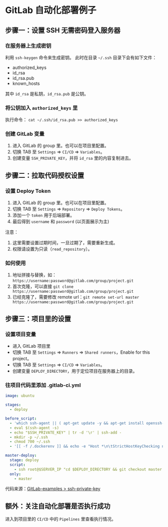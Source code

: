 # GitLab 自动化部署例子

## 步骤一：设置 SSH 无需密码登入服务器

### 在服务器上生成密钥

利用 `ssh-keygen` 命令来生成密钥。
此时在目录 `~/.ssh` 目录下会有如下文件：
- authorized_keys
- id_rsa
- id_rsa.pub
- known_hosts

其中 `id_rsa` 是私钥，`id_rsa.pub` 是公钥。

### 将公钥加入 `authorized_keys` 里

执行命令： `cat ~/.ssh/id_rsa.pub >> authorized_keys`

### 创建 GitLab 变量

1. 进入 GitLab 的 group 里。也可以在项目里配置。
2. 切换 TAB 至 `Settings` => `CI/CD` => `Variables`。
3. 创建变量 `SSH_PRIVATE_KEY`，并将 `id_rsa` 里的内容复制进去。

## 步骤二：拉取代码授权设置

### 设置 Deploy Token

1. 进入 GitLab 的 group 里。也可以在项目里配置。
2. 切换 TAB 至 `Settings` => `Repository` => `Deploy Tokens`。
3. 添加一个 `token` 用于后端部署。
4. 最后得到 `username` 和 `password` (以页面展示为主)

注意：

1. 这里需要设置过期时间，一旦过期了，需要重新生成。
2. 权限请设置为只读（`read_repository`）。

### 如何使用

1. 地址拼接与替换，如：`https://username:password@gitlab.com/group/project.git`
2. 首次克隆，可以直接 `git clone https://username:password@gitlab.com/group/project.git`
3. 已经克隆了，需要修改 remote url：`git remote set-url master https://username:password@gitlab.com/group/project.git`

## 步骤三：项目里的设置

### 设置项目变量

* 进入 GitLab 项目里
* 切换 TAB 至 `Settings` => `Runners` => `Shared runners`，Enable for this project。
* 切换 TAB 至 `Settings` => `CI/CD` => `Variables`。
* 创建变量 `DEPLOY_DIRECTORY`，用于定位项目在服务器上的目录。

### 往项目代码里添加 .gitlab-ci.yml

```yaml
image: ubuntu

stages:
  - deploy

before_script:
  - 'which ssh-agent || ( apt-get update -y && apt-get install openssh-client -y )'
  - eval $(ssh-agent -s)
  - echo "$SSH_PRIVATE_KEY" | tr -d '\r' | ssh-add -
  - mkdir -p ~/.ssh
  - chmod 700 ~/.ssh
  - '[[ -f /.dockerenv ]] && echo -e "Host *\n\tStrictHostKeyChecking no\n\n" > ~/.ssh/config'

master-deploy:
  stage: deploy
  script:
    - ssh root@$SERVER_IP "cd $DEPLOY_DIRECTORY && git checkout master && git pull origin master"
  only:
    - master
```

代码来源：[GitLab-examples > ssh-private-key](https://gitlab.com/gitlab-examples/ssh-private-key/-/blob/master/.gitlab-ci.yml)

## 额外：关注自动化部署是否执行成功

进入到项目里的 `CI/CD` 中的 `Pipelines` 里查看执行情况。